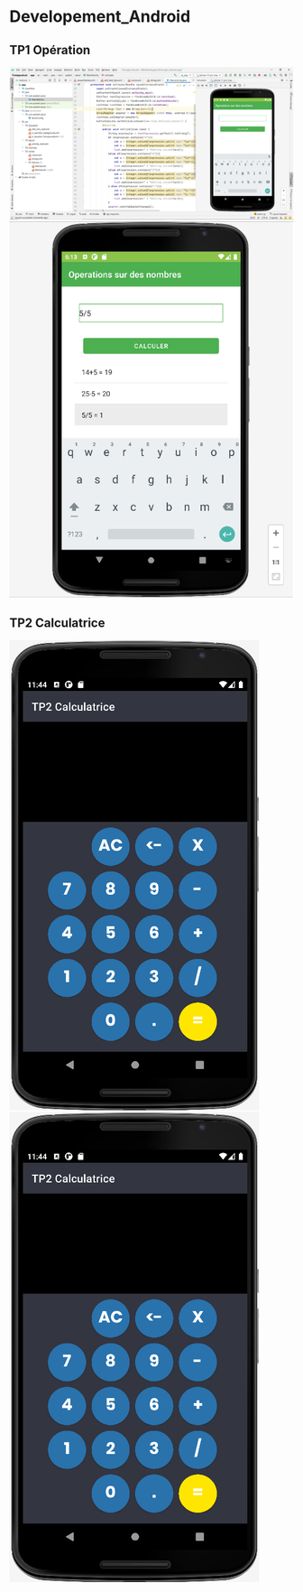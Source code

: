 # Developement_Android
<h2>TP1 Opération</h2>
<img src="https://github.com/issamAzeehaf/Developement_Android/blob/main/TP1_Operations/Images/Demonstration1.PNG"/>
<img src="https://github.com/issamAzeehaf/Developement_Android/blob/main/TP1_Operations/Images/Demonstration2.PNG"/>
<h2>TP2 Calculatrice</h2>
<img src="https://github.com/issamAzeehaf/Developement_Android/blob/main/TP2_Calculatrice/images/Demonstration1.PNG"/>
<img src="https://github.com/issamAzeehaf/Developement_Android/blob/main/TP2_Calculatrice/images/Demonstration1.PNG"/>

